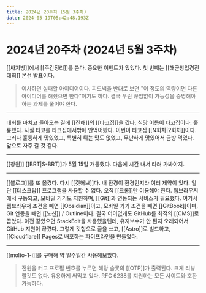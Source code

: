 ```yaml
---
title: 2024년 20주차 (5월 3주차)
date: 2024-05-19T05:42:48.193Z
---
```


# 2024년 20주차 (2024년 5월 3주차)

[[싸지방]]에서 [[주간정리]]를 쓴다. 중요한 이벤트가 있었다. 첫 번째는 [[해군창업경진대회]] 본선 발표이다.

> 여차하면 실패할 아이디어이다. 피드백을 반대로 보면 "이 정도의 역량이면 다른 아이디어를 해줬으면 한다"이기도 하다. 결국 우린 끊임없이 가능성을 증명해야 하는 과제를 풀어야 한다.

---

대회를 마치고 돌아오는 길에 [[진해]]의 [[타코집]]을 갔다. 식당 이름이 타코집이다. 훌륭했다. 사실 타코를 타코집에서밖에 안먹어봤다. 이번이 타코집 [[N회차|2회차]]이다. 그러나 훌륭하게 맛있었고, 특별히 튀는 맛도 없었고, 무난하게 맛있어서 금방 먹었다. 앞으로 자주 갈 것 같다.

---

[[창원]] [[BRT|S-BRT]]가 5월 15일 개통했다. 다음에 시간 내서 타러 가봐야지.

---

[[블로그]]를 또 옮겼다. 다시 [[깃허브]]다. 내 환경이 환경인지라 여러 제약이 있다. 일단 [[데스크탑]] 프로그램을 사용할 수 없다. 오직 [[크롬]]만 이용해야 한다. 웹브라우저에서 구동되고, 모바일 기기도 지원하며, [[Git]]과 연동되는 서비스가 필요했다. 여기서 웹브라우저 조건을 빼면 [[Obsidian]]이고, 모바일 기기 조건을 빼면 [[GitBook]]이며, Git 연동을 빼면 [[노션]] / Outline이다. 결국 어이없게도 GitHub를 최적의 [[CMS]]로 꼽았다. 이전 같았으면 StackEdit을 사용했을텐데, 유지보수가 안 된지 오래되어서 GitHub 지원이 끊겼다. 그렇게 깃헙으로 글을 쓰고, [[Astro]]로 빌드하고, [[Cloudflare]] Pages로 배포하는 파이프라인을 만들었다.

---

[[molto-1-i]]를 구매해 약 일주일간 사용해보았다.

> 전원을 켜고 프로필 번호를 누르면 해당 슬롯의 [[OTP]]가 출력된다. 크게 리뷰랄것도 없다. 유용하게 써먹고 있다. RFC 6238를 지원하는 모든 사이트와 호환 가능하다.
